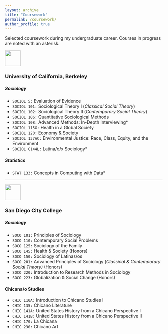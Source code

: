 ```yaml
---
layout: archive
title: "Coursework"
permalink: /coursework/
author_profile: true
---
```


Selected coursework during my undergraduate career. Courses in progress are noted with an asterisk.

<img src="https://juliocedillo.github.io/images/ucbseal.png" width="50px">

### University of California, Berkeley

##### Sociology
* `SOCIOL 5:` Evaluation of Evidence
* `SOCIOL 101:` Sociological Theory I (_Classical Social Theory_)
* `SOCIOL 102:` Sociological Theory II (_Contemporary Social Theory_)
* `SOCIOL 106:` Quantitative Sociological Methods
* `SOCIOL 108:` Advanced Methods: In-Depth Interviewing*
* `SOCIOL 115G:` Health in a Global Society
* `SOCIOL 120:` Economy & Society
* `SOCIOL 137AC:` Environmental Justice: Race, Class, Equity, and the Environment
* `SOCIOL C144L:` Latina/o/x Sociology*

##### Statistics
* `STAT 133:` Concepts in Computing with Data*
---

<img src="https://juliocedillo.github.io/images/sdccseal.png" width="50px">

### San Diego City College

##### Sociology
* `SOCO 101:` Principles of Sociology
* `SOCO 110:` Contemporary Social Problems
* `SOCO 125:` Sociology of the Family
* `SOCO 145:` Health & Society (Honors)
* `SOCO 150:` Sociology of Latinas/os
* `SOCO 201:` Advanced Principles of Sociology (_Classical & Contemporary Social Theory)_ (Honors)
* `SOCO 220:` Introduction to Research Methods in Sociology
* `SOCO 223:` Globalization & Social Change (Honors)

#### Chicana/o Studies
* `CHIC 110A:` Introduction to Chicano Studies I
* `CHIC 135:` Chicano Literature
* `CHIC 141A:` United States History from a Chicano Perspective I
* `CHIC 141B:` United States History from a Chicano Perspective II
* `CHIC 170:` La Chicana
* `CHIC 230:` Chicano Art
